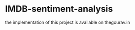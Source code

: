 # IMDB-sentiment-analysis
<html><body>the implementation of this project is available on <a>thegourav.in</a></body></html>

